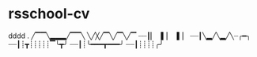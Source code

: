 # rsschool-cv
dddd
.
╱▔▔╲▂▂▂╱▔▔╲
╲╱╳╱▔╲╱▔╲╱▔
┈┈┃▏▕▍▏▕▍▏
┈┈┃╲▂╱╲▂╱╲┈╭━╮
┈┈┃┊┳┊┊┊┊┊▔╰┳╯
┈┈┃┊╰━━━┳━━━╯
┈┈┃┊┊┊┊╭╯